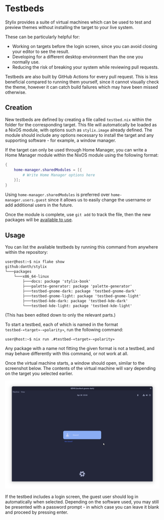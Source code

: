 # Testbeds

Stylix provides a suite of virtual machines which can be used to test and
preview themes without installing the target to your live system.

These can be particularly helpful for:

- Working on targets before the login screen, since you can avoid closing
  your editor to see the result.
- Developing for a different desktop environment than the one you normally use.
- Reducing the risk of breaking your system while reviewing pull requests.

Testbeds are also built by GitHub Actions for every pull request. This is less
beneficial compared to running them yourself, since it cannot visually check
the theme, however it can catch build failures which may have been missed
otherwise.

## Creation

New testbeds are defined by creating a file called `testbed.nix` within the
folder for the corresponding target. This file will automatically be loaded
as a NixOS module, with options such as `stylix.image` already defined.
The module should include any options necessary to install the target and
any supporting software - for example, a window manager.

If the target can only be used through Home Manager, you can write a
Home Manager module within the NixOS module using the following format:

```nix
{
    home-manager.sharedModules = [{
        # Write Home Manager options here
    }];
}
```

Using `home-manager.sharedModules` is preferred over `home-manager.users.guest`
since it allows us to easily change the username or add additional users in
the future.

Once the module is complete, use `git add` to track the file, then the new
packages will be [available to use](#usage).

## Usage

You can list the available testbeds by running this command from anywhere
within the repository:

```console
user@host:~$ nix flake show
github:danth/stylix
└───packages
    └───x86_64-linux
        ├───docs: package 'stylix-book'
        ├───palette-generator: package 'palette-generator'
        ├───testbed-gnome-dark: package 'testbed-gnome-dark'
        ├───testbed-gnome-light: package 'testbed-gnome-light'
        ├───testbed-kde-dark: package 'testbed-kde-dark'
        └───testbed-kde-light: package 'testbed-kde-light'
```

(This has been edited down to only the relevant parts.)

To start a testbed, each of which is named in the format
`testbed-«target»-«polarity»`, run the following command:

```console
user@host:~$ nix run .#testbed-«target»-«polarity»
```

Any package with a name not fitting the given format is not a testbed,
and may behave differently with this command, or not work at all.

Once the virtual machine starts, a window should open, similar to the screenshot
below. The contents of the virtual machine will vary depending on the target you
selected earlier.

![GDM login screen with a dark background color and showing a guest user](testbed-gnome-dark.png)

If the testbed includes a login screen, the guest user should log in
automatically when selected. Depending on the software used, you may still be
presented with a password prompt - in which case you can leave it blank and
proceed by pressing enter.
